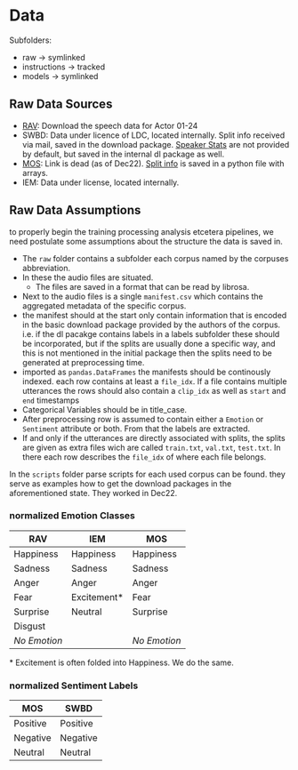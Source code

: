 # Data

Subfolders:
* raw -> symlinked
* instructions -> tracked
* models -> symlinked

## Raw Data Sources

* [RAV](https://zenodo.org/record/1188976#.Y5CRp-zMLDU): Download the speech data for Actor 01-24
* SWBD: Data under licence of LDC, located internally. Split info received via mail, saved in the download package.
  [Speaker Stats](https://isip.piconepress.com/projects/switchboard/doc/statistics/ws97_speaker_stats.text)
  are not provided by default, but saved in the internal dl package as well.
* [MOS](http://immortal.multicomp.cs.cmu.edu/raw_datasets/): Link is dead (as of Dec22). [Split info](https://github.com/A2Zadeh/CMU-MultimodalSDK/blob/master/mmsdk/mmdatasdk/dataset/standard_datasets/CMU_MOSEI/cmu_mosei_std_folds.py) is saved in a python file with  arrays.
* IEM: Data under license, located internally.


## Raw Data Assumptions

to properly begin the training processing analysis etcetera pipelines, we need postulate some assumptions about the
structure the data is saved in.

* The `raw` folder contains a subfolder each corpus named by the corpuses abbreviation.
* In these the audio files are situated.
  * The files are saved in a format that can be read by librosa.
* Next to the audio files is a single `manifest.csv` which contains the aggregated metadata of the specific corpus.
* the manifest should at the start only contain information that is encoded in the basic download package provided
  by the authors of the corpus. i.e. if the dl pacakge contains labels in a labels subfolder these
  should be incorporated, but if the splits are usually done a specific way, and this is not mentioned in the
  initial package then the splits need to be generated at preprocessing time.
* imported as `pandas.DataFrames` the manifests should be continously indexed. each row contains at least a `file_idx`.
  If a file contains multiple utterances the rows should also contain a `clip_idx` as well as `start` and `end`
  timestamps
* Categorical Variables should be in title_case.
* After preprocessing row is assumed to contain either a `Emotion` or `Sentiment` attribute or both. From that the
  labels are extracted.
* If and only if the utterances are directly associated with splits, the splits are given as extra files wich are called
  `train.txt`, `val.txt`,  `test.txt`. In there each row describes the `file_idx` of where each file belongs.

In the `scripts` folder parse scripts for each used corpus can be found. they serve as examples how to get the download
packages in the aforementioned state. They worked in Dec22.

### normalized Emotion Classes

| RAV | IEM | MOS |
|---|---|---|
| Happiness | Happiness | Happiness  |
| Sadness | Sadness | Sadness |
| Anger | Anger | Anger |
| Fear | Excitement\* | Fear |
| Surprise | Neutral | Surprise |
| Disgust | | |
| *No Emotion* | | *No Emotion* |

\* Excitement is often folded into Happiness. We do the same.

### normalized Sentiment Labels

| MOS | SWBD |
|---|---|
|Positive|Positive|
|Negative|Negative|
|Neutral|Neutral|
